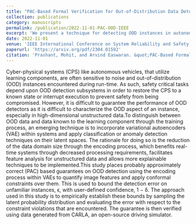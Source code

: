 ```yaml
---
title: "PAC-Based Formal Verification for Out-of-Distribution Data Detection"
collection: publications
category: manuscripts
permalink: /publication/2022-11-01-PAC-OOD-IEEE
excerpt: 'We present a technique for detecting OOD instances in autonomous driving with PAC guarantees.'
date: 2022-11-01
venue: 'IEEE International Conference on System Reliability and Safety'
paperurl: 'https://arxiv.org/pdf/2304.01592'
citation: 'Prashant, Mohit, and Arvind Easwaran. &quot;PAC-Based Formal Verification for Out-of-Distribution Data Detection.&quot; <i>2022 6th International Conference on System Reliability and Safety (ICSRS)</i>. IEEE, 2022.'
---
```


Cyber-physical systems (CPS) like autonomous vehicles, that utilize learning components, are often sensitive to noise and out-of-distribution (OOD) instances encountered during run-time. As such, safety critical tasks depend upon OOD detection subsystems in order to restore the CPS to a known state or interrupt execution to prevent safety from being compromised. However, it is difficult to guarantee the performance of OOD detectors as it is difficult to characterize the OOD aspect of an instance, especially in high-dimensional unstructured data.To distinguish between OOD data and data known to the learning component through the training process, an emerging technique is to incorporate variational autoencoders (VAE) within systems and apply classification or anomaly detection techniques on their latent spaces. The rationale for doing so is the reduction of the data domain size through the encoding process, which benefits real-time systems through decreased processing requirements, facilitates feature analysis for unstructured data and allows more explainable techniques to be implemented.This study places probably approximately correct (PAC) based guarantees on OOD detection using the encoding process within VAEs to quantify image features and apply conformal constraints over them. This is used to bound the detection error on unfamiliar instances, ϵ, with user-defined confidence, 1 − δ. The approach used in this study is to empirically establish these bounds by sampling the latent probability distribution and evaluating the error with respect to the constraint violations that are encountered. The guarantee is then verified using data generated from CARLA, an open-source driving simulator.